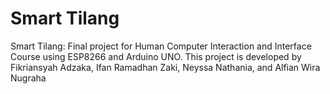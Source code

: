 # Smart Tilang
Smart Tilang: Final project for Human Computer Interaction and Interface Course using ESP8266 and Arduino UNO. This project is developed by Fikriansyah Adzaka, Ifan Ramadhan Zaki, Neyssa Nathania, and Alfian Wira Nugraha
